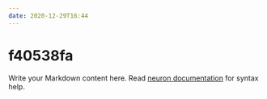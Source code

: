 ```yaml
---
date: 2020-12-29T16:44
---
```


# f40538fa

Write your Markdown content here. Read [neuron documentation](https://neuron.zettel.page/2011404.html) for syntax help.

